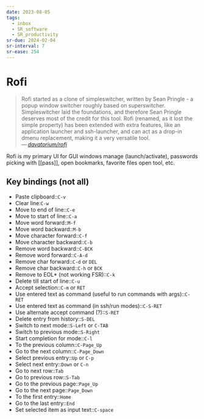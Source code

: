 ```yaml
---
date: 2023-08-05
tags:
  - inbox
  - SR_software
  - SR_productivity
sr-due: 2024-02-04
sr-interval: 7
sr-ease: 254
---
```


# Rofi

> Rofi started as a clone of simpleswitcher, written by Sean Pringle - a popup
> window switcher roughly based on superswitcher. Simpleswitcher laid the
> foundations, and therefore Sean Pringle deserves most of the credit for this
> tool. Rofi (renamed, as it lost the simple property) has been extended with
> extra features, like an application launcher and ssh-launcher, and can act as
> a drop-in dmenu replacement, making it a very versatile tool. \
> — <cite>[davatorium/rofi](https://github.com/davatorium/rofi)</cite>

Rofi is my primary UI for GUI windows manage (launch/activate), passwords
picking with [[pass]], open bookmarks, favorite files open tool, etc.

## Key bindings (not all)

- Paste clipboard::`C-v`
- Clear line:`C-w`
- Move to end of line::`C-e`
- Move to start of line::`C-a`
- Move word forward::`M-f`
- Move word backward::`M-b`
- Move character forward::`C-f`
- Move character backward::`C-b`
- Remove word backward::`C-BCK`
- Remove word forward::`C-A-d`
- Remove char forward::`C-d` or `DEL`
- Remove char backward::`C-h` or `BCK`
- Remove to EOL* (not working FSR)::`C-k`
- Delete till start of line::`C-u`
- Accept selection::`C-m` or `RET`
- Use entered text as command (useful to run commands with args)::`C-RET`
- Use entered text as command (in ssh/run modes)::`C-S-RET`
- Use alternate accept command (?)::`S-RET`
- Delete entry from history::`S-DEL`
- Switch to next mode::`S-Left` or `C-TAB`
- Switch to previous mode::`S-Right`
- Start completion for mode::`C-l`
- To the previous column::`C-Page_Up`
- Go to the next column::`C-Page_Down`
- Select previous entry::`Up` or `C-p`
- Select next entry::`Down` or `C-n`
- Go to next row::`Tab`
- Go to previous row::`S-Tab`
- Go to the previous page::`Page_Up`
- Go to the next page::`Page_Down`
- To the first entry::`Home`
- Go to the last entry::`End`
- Set selected item as input text::`C-space`
